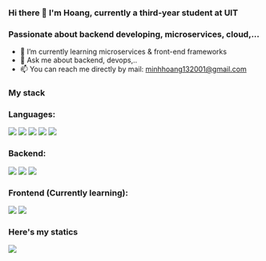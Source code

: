 ### Hi there 👋 I'm Hoang, currently a third-year student at UIT
### Passionate about backend developing, microservices, cloud,...

- 🌱 I’m currently learning microservices & front-end frameworks
- 💬 Ask me about backend, devops,..
- 📫 You can reach me directly by mail: minhhoang132001@gmail.com

### My stack

### Languages:
<img src="https://img.shields.io/badge/go-%2300ADD8.svg?style=for-the-badge&logo=go&logoColor=white"> <img src="https://img.shields.io/badge/javascript-%23323330.svg?style=for-the-badge&logo=javascript&logoColor=%23F7DF1E"> <img src="https://img.shields.io/badge/typescript-%23007ACC.svg?style=for-the-badge&logo=typescript&logoColor=white"> <img src="https://img.shields.io/badge/java-%23ED8B00.svg?style=for-the-badge&logo=java&logoColor=white"> <img src="https://img.shields.io/badge/c++-%2300599C.svg?style=for-the-badge&logo=c%2B%2B&logoColor=white">


### Backend: 
<img src="https://img.shields.io/badge/node.js-6DA55F?style=for-the-badge&logo=node.js&logoColor=white"> <img src="https://img.shields.io/badge/nestjs-%23E0234E.svg?style=for-the-badge&logo=nestjs&logoColor=white"> <img src="https://img.shields.io/badge/spring-%236DB33F.svg?style=for-the-badge&logo=spring&logoColor=white">

### Frontend (Currently learning):
<img src="https://img.shields.io/badge/react-%2320232a.svg?style=for-the-badge&logo=react&logoColor=%2361DAFB"> <img src="https://img.shields.io/badge/Next-black?style=for-the-badge&logo=next.js&logoColor=white">

### Here's my statics
<img src="https://github-readme-stats.vercel.app/api?username=nvmh0103&theme=tokyonight&show_icons=true&count_private=true">
